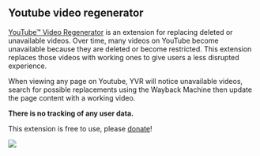 ## Youtube video regenerator

[YouTube™ Video Regenerator](https://chrome.google.com/webstore/detail/ecbemdelpoogolgfpfligajnmgbimjid) is an extension for replacing deleted or unavailable videos.
Over time, many videos on YouTube become unavailable because they are deleted or become restricted. This extension replaces those videos with working ones to give users a less disrupted experience.

When viewing any page on Youtube, YVR will notice unavailable videos, search for possible replacements using the Wayback Machine then update the page content with a working video.

**There is no tracking of any user data.**

This extension is free to use, please [donate](https://www.paypal.com/cgi-bin/webscr?cmd=_donations&business=SCCDZQ7E3KUR6&currency_code=CAD&source=url)!


<image src="https://lh3.googleusercontent.com/trOSL7RkamfAwk9W4rBY8K6dD_EAdry86DRneLhyW5_0B0ELBw2vpEpQDDChaCXtx_GYxr97qw=w640-h400-e365" />

